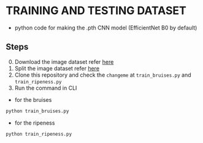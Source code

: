 # TRAINING AND TESTING DATASET
- python code for making the .pth CNN model (EfficientNet B0 by default)
## Steps
0) Download the image dataset refer [here](https://drive.google.com/drive/folders/1tLUeG6NLy-yfO8jMLsA9KxOyEoKQxMbM?usp=sharing)
1) Split the image dataset refer [here](https://github.com/kenaniscoding/thesis-dataset-split)
2) Clone this repository and check the `changeme` at `train_bruises.py` and `train_ripeness.py`
3) Run the command in CLI 
- for the bruises
```bash
python train_bruises.py
```
- for the ripeness
```bash
python train_ripeness.py
```